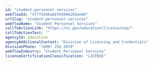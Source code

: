 ```yaml
---
id: "student-personnel-services"
webflowId: "5f772936a6bfb5096202ee00"
urlSlug: "student-personnel-services"
webflowName: "Student Personnel Services"
callToActionLink: "https://nj.gov/education/license/esp/"
callToActionText: ""
agencyId: education
agencyAdditionalContext: "Division of Licensing and Credentials"
divisionPhone: "(609) 292-2070"
webflowIndustry: "Student Personnel Services"
licenseCertificationClassification: "LICENSE"
---
```

